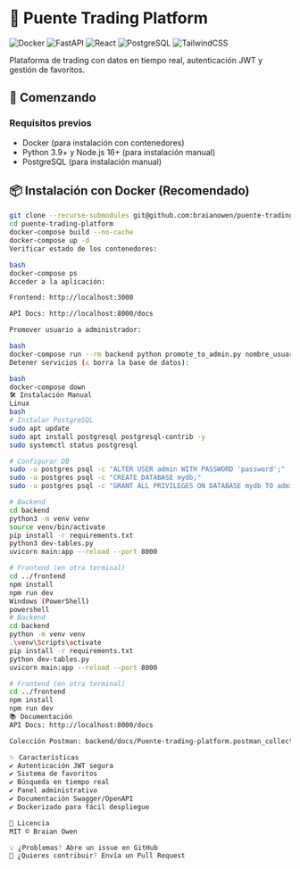 # 🚀 Puente Trading Platform  

![Docker](https://img.shields.io/badge/Docker-2CA5E0?style=for-the-badge&logo=docker&logoColor=white) ![FastAPI](https://img.shields.io/badge/FastAPI-009688?style=for-the-badge&logo=FastAPI&logoColor=white) ![React](https://img.shields.io/badge/React-20232A?style=for-the-badge&logo=react&logoColor=61DAFB) ![PostgreSQL](https://img.shields.io/badge/PostgreSQL-316192?style=for-the-badge&logo=postgresql&logoColor=white) ![TailwindCSS](https://img.shields.io/badge/Tailwind_CSS-38B2AC?style=for-the-badge&logo=tailwind-css&logoColor=white)  

Plataforma de trading con datos en tiempo real, autenticación JWT y gestión de favoritos.

## 🚀 Comenzando

### Requisitos previos
- Docker (para instalación con contenedores)
- Python 3.9+ y Node.js 16+ (para instalación manual)
- PostgreSQL (para instalación manual)

## 📦 Instalación con Docker (Recomendado)

```bash
git clone --recurse-submodules git@github.com:braianowen/puente-trading-platform.git
cd puente-trading-platform
docker-compose build --no-cache
docker-compose up -d
Verificar estado de los contenedores:

bash
docker-compose ps
Acceder a la aplicación:

Frontend: http://localhost:3000

API Docs: http://localhost:8000/docs

Promover usuario a administrador:

bash
docker-compose run --rm backend python promote_to_admin.py nombre_usuario
Detener servicios (⚠️ borra la base de datos):

bash
docker-compose down
🛠 Instalación Manual
Linux
bash
# Instalar PostgreSQL
sudo apt update
sudo apt install postgresql postgresql-contrib -y
sudo systemctl status postgresql

# Configurar DB
sudo -u postgres psql -c "ALTER USER admin WITH PASSWORD 'password';"
sudo -u postgres psql -c "CREATE DATABASE mydb;"
sudo -u postgres psql -c "GRANT ALL PRIVILEGES ON DATABASE mydb TO admin;"

# Backend
cd backend
python3 -m venv venv
source venv/bin/activate
pip install -r requirements.txt
python3 dev-tables.py
uvicorn main:app --reload --port 8000

# Frontend (en otra terminal)
cd ../frontend
npm install
npm run dev
Windows (PowerShell)
powershell
# Backend
cd backend
python -m venv venv
.\venv\Scripts\activate
pip install -r requirements.txt
python dev-tables.py
uvicorn main:app --reload --port 8000

# Frontend (en otra terminal)
cd ../frontend
npm install
npm run dev
📚 Documentación
API Docs: http://localhost:8000/docs

Colección Postman: backend/docs/Puente-trading-platform.postman_collection.json

✨ Características
✔ Autenticación JWT segura
✔ Sistema de favoritos
✔ Búsqueda en tiempo real
✔ Panel administrativo
✔ Documentación Swagger/OpenAPI
✔ Dockerizado para fácil despliegue

📜 Licencia
MIT © Braian Owen

💡 ¿Problemas? Abre un issue en GitHub
🚀 ¿Quieres contribuir? Envía un Pull Request